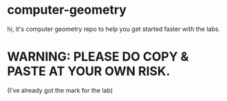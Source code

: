 # computer-geometry
hi, it's computer geometry repo to help you get started faster with the labs.

# WARNING: PLEASE DO COPY & PASTE AT YOUR OWN RISK.
(I've already got the mark for the lab)
